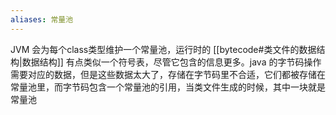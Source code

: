 ```yaml
---
aliases: 常量池
---
```

JVM 会为每个class类型维护一个常量池，运行时的 [[bytecode#类文件的数据结构|数据结构]] 有点类似一个符号表，尽管它包含的信息更多。java 的字节码操作需要对应的数据，但是这些数据太大了，存储在字节码里不合适，它们都被存储在常量池里，而字节码包含一个常量池的引用，当类文件生成的时候，其中一块就是常量池